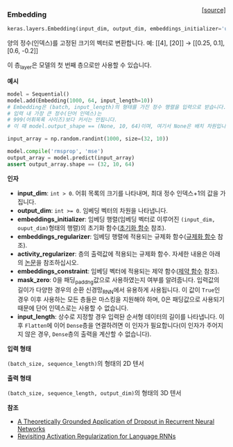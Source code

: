 <span style="float:right;">[[source]](https://github.com/keras-team/keras/blob/master/keras/layers/embeddings.py#L16)</span>
### Embedding

```python
keras.layers.Embedding(input_dim, output_dim, embeddings_initializer='uniform', embeddings_regularizer=None, activity_regularizer=None, embeddings_constraint=None, mask_zero=False, input_length=None)
```

양의 정수(인덱스)를 고정된 크기의 벡터로 변환합니다.
예: [[4], [20]] → [[0.25, 0.1], [0.6, -0.2]]

이 층<sub>layer</sub>은 모델의 첫 번째 층으로만 사용할 수 있습니다.

__예시__

```python
model = Sequential()
model.add(Embedding(1000, 64, input_length=10))
# Embedding은 (batch, input_length)의 형태를 가진 정수 행렬을 입력으로 받습니다.
# 입력 내 가장 큰 정수(단어 인덱스)는
# 999(어휘목록 사이즈)보다 커서는 안됩니다.
# 이 때 model.output_shape == (None, 10, 64)이며, 여기서 None은 배치 차원입니다.

input_array = np.random.randint(1000, size=(32, 10))

model.compile('rmsprop', 'mse')
output_array = model.predict(input_array)
assert output_array.shape == (32, 10, 64)
```

__인자__

- __input_dim__: `int > 0`. 어휘 목록의 크기를 나타내며, 최대 정수 인덱스+1의 값을 가집니다.  
- __output_dim__: `int >= 0`. 임베딩 벡터의 차원을 나타냅니다.
- __embeddings_initializer__: 임베딩 행렬(임베딩 벡터로 이루어진 `(input_dim, ouput_dim)`형태의 행렬)의 초기화 함수([초기화 함수](../initializers.md) 참조).
- __embeddings_regularizer__: 임베딩 행렬에 적용되는 규제화 함수([규제화 함수](../regularizers.md) 참조).
- __activity_regularizer__: 층의 출력값에 적용되는 규제화 함수. 자세한 내용은 아래의 [논문](https://arxiv.org/abs/1708.01009)을 참조하십시오.
- __embeddings_constraint__: 임베딩 벡터에 적용되는 제약 함수([제약 함수](../constraints.md) 참조).
- __mask_zero__: 0을 패딩<sub>paddng</sub>값으로 사용하였는지 여부를 알려줍니다.
입력값의 길이가 다양한 경우의 순환 신경망<sub>RNN</sub>에서 유용하게 사용됩니다.
이 값이 `True`인 경우 이후 사용하는 모든 층들은 마스킹을 지원해야 하며, 0은 패딩값으로 사용되기 때문에
단어 인덱스로는 사용할 수 없습니다. 
- __input_length__: 상수로 지정할 경우 입력돤 순서형 데이터의 길이를 나타냅니다.
    이후 `Flatten`에 이어 `Dense`층을 연결하려면 이 인자가 필요합니다(이 인자가 주어지지 않은 경우, `Dense`층의 출력을 계산할 수 없습니다).

__입력 형태__

`(batch_size, sequence_length)`의 형태의 2D 텐서

__출력 형태__

`(batch_size, sequence_length, output_dim)`의 형태의 3D 텐서

__참조__

- [A Theoretically Grounded Application of Dropout in
   Recurrent Neural Networks](http://arxiv.org/abs/1512.05287)
- [Revisiting Activation Regularization for Language RNNs](https://arxiv.org/abs/1708.01009)
    
